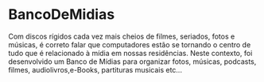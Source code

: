 # BancoDeMidias
Com discos rígidos cada vez mais cheios de filmes, seriados, fotos e músicas, é correto falar que computadores estão se tornando o centro de tudo que é relacionado à mídia em nossas residências. Neste contexto, foi desenvolvido um Banco de Mídias para organizar fotos, músicas, podcasts, filmes, audiolivros,e-Books, partituras musicais etc...
